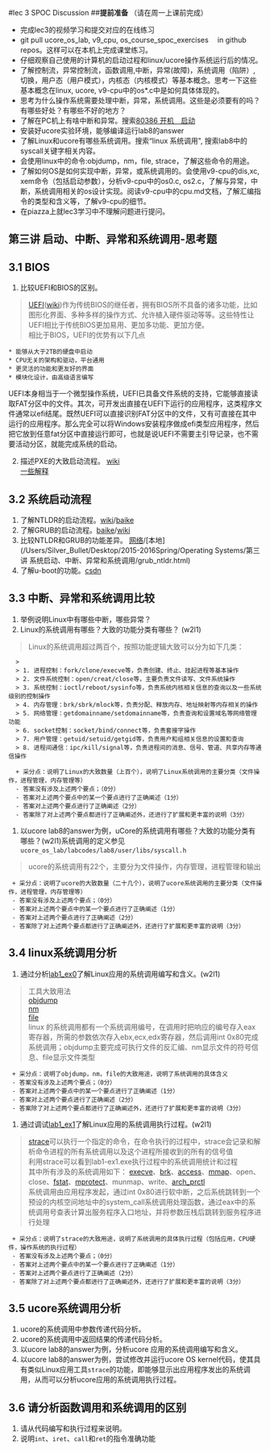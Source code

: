 #lec 3 SPOC Discussion
##**提前准备**
（请在周一上课前完成）

 - 完成lec3的视频学习和提交对应的在线练习
 - git pull ucore_os_lab, v9_cpu, os_course_spoc_exercises  　in github repos。这样可以在本机上完成课堂练习。
 - 仔细观察自己使用的计算机的启动过程和linux/ucore操作系统运行后的情况。
 - 了解控制流，异常控制流，函数调用,中断，异常(故障)，系统调用（陷阱）,切换，用户态（用户模式），内核态（内核模式）等基本概念。思考一下这些基本概念在linux, ucore, v9-cpu中的os*.c中是如何具体体现的。
 - 思考为什么操作系统需要处理中断，异常，系统调用。这些是必须要有的吗？有哪些好处？有哪些不好的地方？
 - 了解在PC机上有啥中断和异常。搜索[80386 开机　启动](http://blog.csdn.net/ymzhou117/article/details/11950039)
 - 安装好ucore实验环境，能够编译运行lab8的answer
 - 了解Linux和ucore有哪些系统调用。搜索“linux 系统调用", 搜索lab8中的syscall关键字相关内容。
 - 会使用linux中的命令:objdump，nm，file, strace，了解这些命令的用途。
 - 了解如何OS是如何实现中断，异常，或系统调用的。会使用v9-cpu的dis,xc, xem命令（包括启动参数），分析v9-cpu中的os0.c, os2.c，了解与异常，中断，系统调用相关的os设计实现。阅读v9-cpu中的cpu.md文档，了解汇编指令的类型和含义等，了解v9-cpu的细节。
 - 在piazza上就lec3学习中不理解问题进行提问。
 
## 第三讲 启动、中断、异常和系统调用-思考题

## 3.1 BIOS
 1. 比较UEFI和BIOS的区别。
 >[UEFI](http://www.ihacksoft.com/uefi.html)([wiki](https://en.wikipedia.org/wiki/Unified_Extensible_Firmware_Interface))作为传统BIOS的继任者，拥有BIOS所不具备的诸多功能，比如图形化界面、多种多样的操作方式、允许植入硬件驱动等等。这些特性让UEFI相比于传统BIOS更加易用、更加多功能、更加方便。<br>
相比于BIOS，UEFI的优势有以下几点<br>

```
* 能够从大于2TB的硬盘中启动
* CPU无关的架构和驱动，平台通用
* 更灵活的功能和更友好的界面
* 模块化设计，由高级语言编写
```
UEFI本身相当于一个微型操作系统，UEFI已具备文件系统的支持，它能够直接读取FAT分区中的文件。其次，可开发出直接在UEFI下运行的应用程序，这类程序文件通常以efi结尾。既然UEFI可以直接识别FAT分区中的文件，又有可直接在其中运行的应用程序。那么完全可以将Windows安装程序做成efi类型应用程序，然后把它放到任意fat分区中直接运行即可，也就是说UEFI不需要主引导记录，也不需要活动分区，就能完成系统的启动。

 2. 描述PXE的大致启动流程。
 [wiki](https://en.wikipedia.org/wiki/Preboot_Execution_Environment)<br>
 [一些解释](http://searchnetworking.techtarget.com/definition/Preboot-Execution-Environment)
 
## 3.2 系统启动流程
 1. 了解NTLDR的启动流程。[wiki](https://en.wikipedia.org/wiki/NTLDR)/[baike](http://baike.baidu.com/link?url=q1YAdPvA3EYyUUXsJFkXNnnI4zKxjvouDb5jScqaYbENKoJoE7cQAKOlAMnjQ5nsemP2-ufEygkn26FdruP5oK)
 1. 了解GRUB的启动流程。[baike](http://baike.baidu.com/link?url=1Ppn1pBFldWVUk1k4qkD6uHpHob6aK6cVMi3fS_ZmNMI7zCbndv_yNdekdQ-2t8IIQfctznJ25hc3LWHDLkTYa)/[wiki](https://zh.wikipedia.org/wiki/GNU_GRUB)
 1. 比较NTLDR和GRUB的功能差异。
 [网络](http://www.frozentechnology.com/2003/10/16/boot-loader-review-six-boot-loaders-compared/)/[本地](/Users/Silver_Bullet/Desktop/2015-2016Spring/Operating Systems/第三讲 系统启动、中断、异常和系统调用/grub_ntldr.html)
 1. 了解u-boot的功能。[csdn](http://blog.csdn.net/ghostyu/article/details/6953982)
 
## 3.3 中断、异常和系统调用比较
 1. 举例说明Linux中有哪些中断，哪些异常？
 1. Linux的系统调用有哪些？大致的功能分类有哪些？  (w2l1)
> Linux的系统调用超过两百个，按照功能逻辑大致可以分为如下几类：
> 
```
  >
  > 1. 进程控制：fork/clone/execve等，负责创建、终止、挂起进程等基本操作
  > 2. 文件系统控制：open/creat/close等，主要负责文件读写、文件系统操作
  > 3. 系统控制：ioctl/reboot/sysinfo等，负责系统内核相关信息的查询以及一些系统级别的控制操作
  > 4. 内存管理：brk/sbrk/mlock等，负责分配、释放内存、地址映射等内存相关的操作
  > 5. 网络管理：getdomainname/setdomainname等，负责查询和设置域名等网络管理功能
  > 6. socket控制：socket/bind/connect等，负责套接字操作
  > 7. 用户管理：getuid/setuid/getgid等，负责用户和组相关信息的设置和查询
  > 8. 进程间通信：ipc/kill/signal等，负责进程间的消息、信号、管道、共享内存等通信操作 
 ```

```
  + 采分点：说明了Linux的大致数量（上百个），说明了Linux系统调用的主要分类（文件操作，进程管理，内存管理等）
  - 答案没有涉及上述两个要点；（0分）
  - 答案对上述两个要点中的某一个要点进行了正确阐述（1分）
  - 答案对上述两个要点进行了正确阐述（2分）
  - 答案除了对上述两个要点都进行了正确阐述外，还进行了扩展和更丰富的说明（3分）
 ```
 
 1. 以ucore lab8的answer为例，uCore的系统调用有哪些？大致的功能分类有哪些？(w2l1)系统调用的定义参见`ucore_os_lab/labcodes/lab8/user/libs/syscall.h`
 > ucore的系统调用有22个，主要分为文件操作，内存管理，进程管理和输出
 
 ```
  + 采分点：说明了ucore的大致数量（二十几个），说明了ucore系统调用的主要分类（文件操作，进程管理，内存管理等）
  - 答案没有涉及上述两个要点；（0分）
  - 答案对上述两个要点中的某一个要点进行了正确阐述（1分）
  - 答案对上述两个要点进行了正确阐述（2分）
  - 答案除了对上述两个要点都进行了正确阐述外，还进行了扩展和更丰富的说明（3分）
 ```
 
## 3.4 linux系统调用分析
 1. 通过分析[lab1_ex0](https://github.com/chyyuu/ucore_lab/blob/master/related_info/lab1/lab1-ex0.md)了解Linux应用的系统调用编写和含义。(w2l1)
 >工具大致用法<br>
 [objdump](http://blog.csdn.net/beyondioi/article/details/7796414)<br>
 [nm](http://blog.csdn.net/stpeace/article/details/47089585)<br>
 [file](http://www.cnblogs.com/kerrycode/p/3806618.html)<br>
 linux 的系统调用都有一个系统调用编号，在调用时把响应的编号存入eax寄存器，所需的参数依次存入ebx,ecx,edx寄存器，然后调用int 0x80完成系统调用；objdump主要完成可执行文件的反汇编、nm显示文件的符号信息、file显示文件类型

 ```
  + 采分点：说明了objdump，nm，file的大致用途，说明了系统调用的具体含义
  - 答案没有涉及上述两个要点；（0分）
  - 答案对上述两个要点中的某一个要点进行了正确阐述（1分）
  - 答案对上述两个要点进行了正确阐述（2分）
  - 答案除了对上述两个要点都进行了正确阐述外，还进行了扩展和更丰富的说明（3分）
 
 ```
 
 1. 通过调试[lab1_ex1](https://github.com/chyyuu/ucore_lab/blob/master/related_info/lab1/lab1-ex1.md)了解Linux应用的系统调用执行过程。(w2l1)
 >[strace](http://man.linuxde.net/strace)可以执行一个指定的命令，在命令执行的过程中，strace会记录和解析命令进程的所有系统调用以及这个进程所接收到的所有的信号值<br>
利用strace可以看到lab1-ex1.exe执行过程中的系统调用统计和过程<br>
其中所有涉及的系统调用如下：
[execve](http://blog.163.com/fan_yishan/blog/static/47692213201491251120755/)、[brk](http://blog.csdn.net/sgbfblog/article/details/7772153)、[access](http://blog.sina.com.cn/s/blog_6a1837e90100uh5d.html)、[mmap](http://blog.chinaunix.net/uid-26669729-id-3077015.html)、open、close、[fstat](http://blog.sina.com.cn/s/blog_803527e70100veqr.html)、[mprotect](http://blog.csdn.net/ustc_dylan/article/details/6941768)、munmap、write、[arch_prctl](http://man7.org/linux/man-pages/man2/arch_prctl.2.html)<br>
系统调用由应用程序发起，通过int 0x80进行软中断，之后系统跳转到一个预设的内核空间地址中的system_call系统调用处理函数，通过eax中的系统调用号查表计算出服务程序入口地址，并将参数压栈后跳转到服务程序进行处理

 ```
  + 采分点：说明了strace的大致用途，说明了系统调用的具体执行过程（包括应用，CPU硬件，操作系统的执行过程）
  - 答案没有涉及上述两个要点；（0分）
  - 答案对上述两个要点中的某一个要点进行了正确阐述（1分）
  - 答案对上述两个要点进行了正确阐述（2分）
  - 答案除了对上述两个要点都进行了正确阐述外，还进行了扩展和更丰富的说明（3分）
 ```
 
## 3.5 ucore系统调用分析
 1. ucore的系统调用中参数传递代码分析。
 1. ucore的系统调用中返回结果的传递代码分析。
 1. 以ucore lab8的answer为例，分析ucore 应用的系统调用编写和含义。
 1. 以ucore lab8的answer为例，尝试修改并运行ucore OS kernel代码，使其具有类似Linux应用工具`strace`的功能，即能够显示出应用程序发出的系统调用，从而可以分析ucore应用的系统调用执行过程。
 
## 3.6 请分析函数调用和系统调用的区别
 1. 请从代码编写和执行过程来说明。
   1. 说明`int`、`iret`、`call`和`ret`的指令准确功能
 
